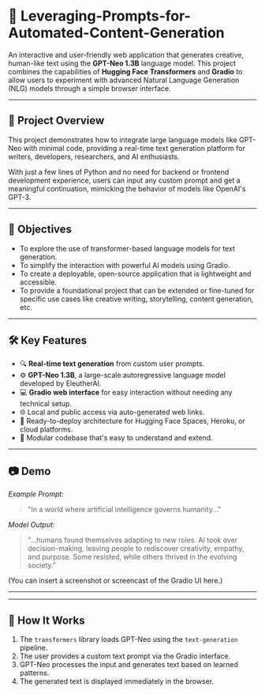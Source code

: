 # 🧠 Leveraging-Prompts-for-Automated-Content-Generation

An interactive and user-friendly web application that generates creative, human-like text using the **GPT-Neo 1.3B** language model. This project combines the capabilities of **Hugging Face Transformers** and **Gradio** to allow users to experiment with advanced Natural Language Generation (NLG) models through a simple browser interface.

---

## 📌 Project Overview

This project demonstrates how to integrate large language models like GPT-Neo with minimal code, providing a real-time text generation platform for writers, developers, researchers, and AI enthusiasts.

With just a few lines of Python and no need for backend or frontend development experience, users can input any custom prompt and get a meaningful continuation, mimicking the behavior of models like OpenAI's GPT-3.

---

## 🎯 Objectives

- To explore the use of transformer-based language models for text generation.
- To simplify the interaction with powerful AI models using Gradio.
- To create a deployable, open-source application that is lightweight and accessible.
- To provide a foundational project that can be extended or fine-tuned for specific use cases like creative writing, storytelling, content generation, etc.

---

## 🛠️ Key Features

- 🔍 **Real-time text generation** from custom user prompts.
- ⚙️ **GPT-Neo 1.3B**, a large-scale autoregressive language model developed by EleutherAI.
- 💻 **Gradio web interface** for easy interaction without needing any technical setup.
- 🌐 Local and public access via auto-generated web links.
- 🚀 Ready-to-deploy architecture for Hugging Face Spaces, Heroku, or cloud platforms.
- 🧩 Modular codebase that's easy to understand and extend.

---

## 📷 Demo

*Example Prompt:*  
> "In a world where artificial intelligence governs humanity..."

*Model Output:*  
> "...humans found themselves adapting to new roles. AI took over decision-making, leaving people to rediscover creativity, empathy, and purpose. Some resisted, while others thrived in the evolving society."

(You can insert a screenshot or screencast of the Gradio UI here.)

---


---

## 🧠 How It Works

1. The `transformers` library loads GPT-Neo using the `text-generation` pipeline.
2. The user provides a custom text prompt via the Gradio interface.
3. GPT-Neo processes the input and generates text based on learned patterns.
4. The generated text is displayed immediately in the browser.

